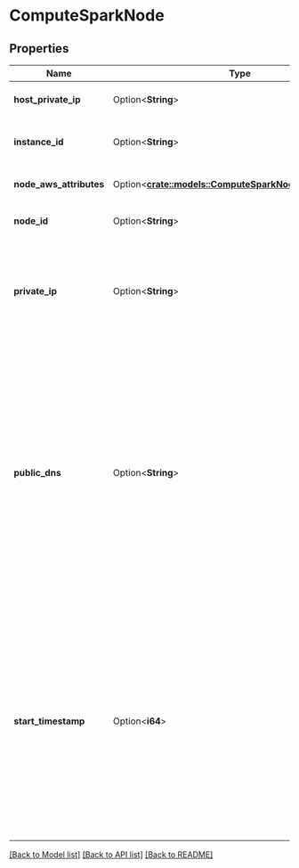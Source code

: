 # ComputeSparkNode

## Properties

Name | Type | Description | Notes
------------ | ------------- | ------------- | -------------
**host_private_ip** | Option<**String**> | The private IP address of the host instance. | [optional]
**instance_id** | Option<**String**> | Globally unique identifier for the host instance from the cloud provider. | [optional]
**node_aws_attributes** | Option<[**crate::models::ComputeSparkNodeAwsAttributes**](ComputeSparkNodeAwsAttributes.md)> | Attributes specific to AWS for a Spark node. | [optional]
**node_id** | Option<**String**> | Globally unique identifier for this node. | [optional]
**private_ip** | Option<**String**> | Private IP address (typically a 10.Xx.x address) of the Spark node. Note that this is different from the private IP address of the host instance. | [optional]
**public_dns** | Option<**String**> | Public DNS address of this node. This address can be used to access the Spark JDBC server on the driver node. To communicate with the JDBC server, traffic must be manually authorized by adding security group rules to the \"worker-unmanaged\" security group via the AWS console.  Actually it's the public DNS address of the host instance. | [optional]
**start_timestamp** | Option<**i64**> | The timestamp (in millisecond) when the Spark node is launched.  The start_timestamp is set right before the container is being launched. The timestamp when the container is placed on the ResourceManager, before its launch and setup by the NodeDaemon. This timestamp is the same as the creation timestamp in the database. | [optional]

[[Back to Model list]](../README.md#documentation-for-models) [[Back to API list]](../README.md#documentation-for-api-endpoints) [[Back to README]](../README.md)


